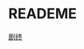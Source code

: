 
# READEME
<!-- 
> <kbd>低保户</kbd> 到此一游
> > <kbd>50%半薪户</kbd> 到此一游 
> > > <kbd>80%低薪户</kbd> 到此一游 


<kbd>爷</kbd> 不伺候了 -->

[剧终][1]

[1]: https://res.dev.hixianchang.com/qn/up/6474a1df5d71c7217ee084ca4ec8d1fd.png
